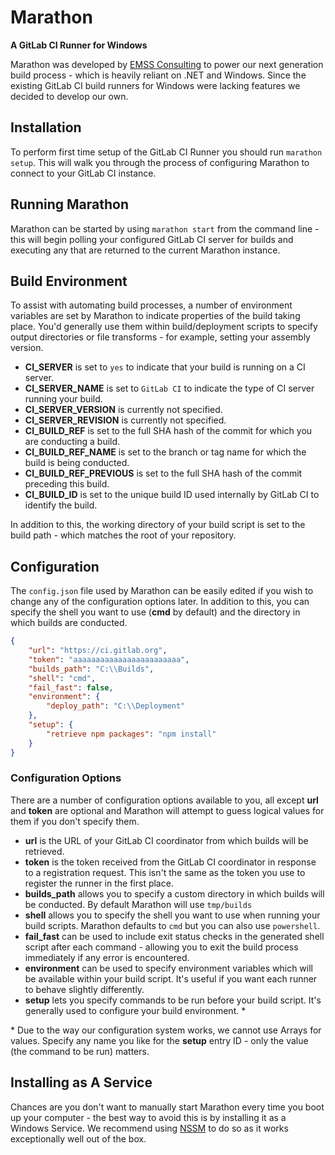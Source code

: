 # Marathon
**A GitLab CI Runner for Windows**

Marathon was developed by [EMSS Consulting](http://www.emss.co.za) to power our next generation build
process - which is heavily reliant on .NET and Windows. Since the existing GitLab CI build runners for
Windows were lacking features we decided to develop our own.

## Installation
To perform first time setup of the GitLab CI Runner you should run `marathon setup`. This will walk you
through the process of configuring Marathon to connect to your GitLab CI instance.

## Running Marathon
Marathon can be started by using `marathon start` from the command line - this will begin polling your
configured GitLab CI server for builds and executing any that are returned to the current Marathon instance.

## Build Environment
To assist with automating build processes, a number of environment variables are set by Marathon to indicate
properties of the build taking place. You'd generally use them within build/deployment scripts to specify
output directories or file transforms - for example, setting your assembly version.

- **CI_SERVER** is set to `yes` to indicate that your build is running on a CI server.
- **CI\_SERVER\_NAME** is set to `GitLab CI` to indicate the type of CI server running your build.
- **CI\_SERVER\_VERSION** is currently not specified.
- **CI\_SERVER\_REVISION** is currently not specified.
- **CI\_BUILD\_REF** is set to the full SHA hash of the commit for which you are conducting a build.
- **CI\_BUILD\_REF\_NAME** is set to the branch or tag name for which the build is being conducted.
- **CI\_BUILD\_REF\_PREVIOUS** is set to the full SHA hash of the commit preceding this build.
- **CI\_BUILD\_ID** is set to the unique build ID used internally by GitLab CI to identify the build.

In addition to this, the working directory of your build script is set to the build path - which matches
the root of your repository.

## Configuration
The `config.json` file used by Marathon can be easily edited if you wish to change any of the configuration
options later. In addition to this, you can specify the shell you want to use (**cmd** by default) and the
directory in which builds are conducted.

```json
{
	"url": "https://ci.gitlab.org",
	"token": "aaaaaaaaaaaaaaaaaaaaaaaa",
	"builds_path": "C:\\Builds",
	"shell": "cmd",
	"fail_fast": false,
	"environment": {
		"deploy_path": "C:\\Deployment"
	},
	"setup": {
		"retrieve npm packages": "npm install"
	}
}
```

### Configuration Options
There are a number of configuration options available to you, all except **url** and **token** are optional
and Marathon will attempt to guess logical values for them if you don't specify them.

 - **url** is the URL of your GitLab CI coordinator from which builds will be retrieved.
 - **token** is the token received from the GitLab CI coordinator in response to a registration request.
   This isn't the same as the token you use to register the runner in the first place.
 - **builds_path** allows you to specify a custom directory in which builds will be conducted.
   By default Marathon will use `tmp/builds`
 - **shell** allows you to specify the shell you want to use when running your build scripts.
   Marathon defaults to `cmd` but you can also use `powershell`.
 - **fail_fast** can be used to include exit status checks in the generated shell script after
   each command - allowing you to exit the build process immediately if any error is encountered.
 - **environment** can be used to specify environment variables which will be available within
   your build script. It's useful if you want each runner to behave slightly differently.
 - **setup** lets you specify commands to be run before your build script. It's generally used
   to configure your build environment. \*

 \* Due to the way our configuration system works, we cannot use Arrays for values. Specify any
 name you like for the **setup** entry ID - only the value (the command to be run) matters.

## Installing as A Service
Chances are you don't want to manually start Marathon every time you boot up your computer - the best
way to avoid this is by installing it as a Windows Service. We recommend using [NSSM](http://nssm.cc/)
to do so as it works exceptionally well out of the box.